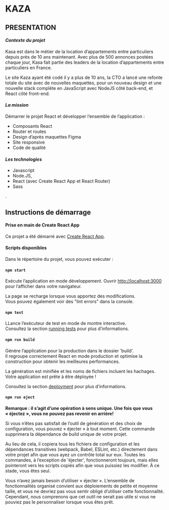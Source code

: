# **KAZA**  
  
  
## PRESENTATION

#### ***Contexte du projet***

Kasa est dans le métier de la location d’appartements entre particuliers depuis près de 10 ans maintenant. Avec plus de 500 annonces postées chaque jour, Kasa fait partie des leaders de la location d’appartements entre particuliers en France.

Le site Kaza ayant été codé il y a plus de 10 ans, la CTO a lancé une refonte totale du site avec de nouvelles maquettes, pour un nouveau design et une nouvelle stack complète en JavaScript avec NodeJS côté back-end, et React côté front-end.

#### ***La mission***

Démarrer le projet React et développer l’ensemble de l’application :
- Composants React
- Router et routes
- Design d’après maquettes Figma
- Site responsive
- Code de qualité

#### ***Les technologies***

- Javascript
- Node.JS,
- React (avec Create React App et React Router)
- Sass
  
  
.    
## Instructions de démarrage 

#### **Prise en main de Create React App**

Ce projet a été démarré avec [Create React App](https://github.com/facebook/create-react-app).

#### **Scripts disponibles**

Dans le répertoire du projet, vous pouvez exécuter :

#### **`npm start`**

Exécute l’application en mode développement.
Ouvrir [http://localhost:3000](http://localhost:3000) pour l’afficher dans votre navigateur.

La page se recharge lorsque vous apportez des modifications.\
Vous pouvez également voir des "lint errors" dans la console.

#### **`npm test`**

LLance l’exécuteur de test en mode de montre interactive.\
Consultez la section [running tests](https://facebook.github.io/create-react-app/docs/running-tests) pour plus d’informations.

#### **`npm run build`**

Génère l’application pour la production dans le dossier 'build'.\
Il regroupe correctement React en mode production et optimise la construction pour obtenir les meilleures performances.

La génération est minifiée et les noms de fichiers incluent les hachages.\
Votre application est prête à être déployée !

Consultez la section [deployment](https://facebook.github.io/create-react-app/docs/deployment) pour plus d’informations.

#### **`npm run eject`**

**Remarque : il s’agit d’une opération à sens unique. Une fois que vous « éjectez », vous ne pouvez pas revenir en arrière!**

Si vous n’êtes pas satisfait de l’outil de génération et des choix de configuration, vous pouvez « éjecter » à tout moment. Cette commande supprimera la dépendance de build unique de votre projet.

Au lieu de cela, il copiera tous les fichiers de configuration et les dépendances transitives (webpack, Babel, ESLint, etc.) directement dans votre projet afin que vous ayez un contrôle total sur eux. Toutes les commandes, à l’exception de 'éjecter', fonctionneront toujours, mais elles pointeront vers les scripts copiés afin que vous puissiez les modifier. À ce stade, vous êtes seul.

Vous n’avez jamais besoin d’utiliser « éjecter ». L’ensemble de fonctionnalités organisé convient aux déploiements de petite et moyenne taille, et vous ne devriez pas vous sentir obligé d’utiliser cette fonctionnalité. Cependant, nous comprenons que cet outil ne serait pas utile si vous ne pouviez pas le personnaliser lorsque vous êtes prêt.
